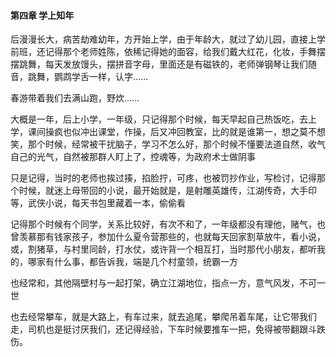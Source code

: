 #### 第四章 学上知年


后漫漫长大，病苦劫难幼年，方开始上学，由于年龄大，就过了幼儿园，直接上学前班，还记得那个老师姓陈，依稀记得她的面容，给我们戴大红花，化妆，手舞摆摆跳舞，每天发放馒头，摆拼音字母，里面还是有磁铁的，老师弹钢琴让我们随音，跳舞，鹦鹉学舌一样，认字……

春游带着我们去满山跑，野炊……

大概是一年，后上小学，一年级，只记得那个时候，每天早起自己热饭吃，去上学，课间操疯也似冲出课堂，作操，后又冲回教室，比的就是谁第一，想之莫不想笑，那个时候，经常被干扰脑子，学习不怎么好，那个时候不懂要法道自然，收气自己的光气，自然被那群人盯上了，控魂等，为政府术士做阴事

只是记得，当时的老师也挨过揍，掐脸拧，可疼，也被罚抄作业，写检讨，记得那个时候，就迷上母带回的小说，最开始就是，是射雕英雄传，江湖传奇，大手印等，武侠小说，每天书包里藏着一本，偷偷看

记得那个时候有个同学，关系比较好，有次不和了，一年级都没有理他，赌气，也曾羡慕那有钱家孩子，参加什么夏令营那些的，也就每天回家割草放牛，看小说，或，割猪草，与村里同龄，打水仗，或许背一个相互打，当时那代小朋友，都听我的，哪家有什么事，都告诉我，端是几个村童领，统霸一方

也经常和，其他隔壁村与一起打架，确立江湖地位，指点一方，意气风发，不可一世

也去经常攀车，就是大路上，有车过来，就去追尾，攀爬吊着车尾，让它带我们走，司机也是挺讨厌我们，还记得经验，下车时候要推车一把，免得被带翻跟斗跌伤。


